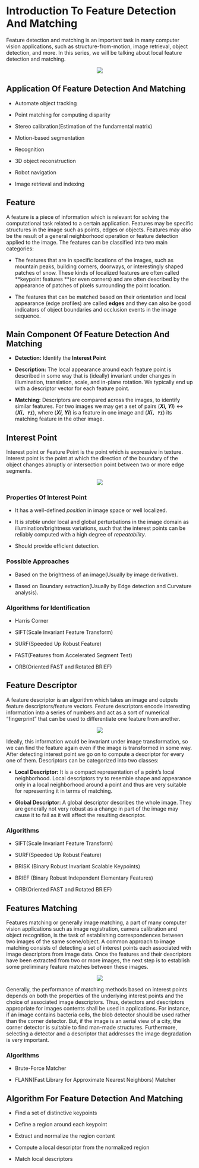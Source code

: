 # Introduction To Feature Detection And Matching

Feature detection and matching is an important task in many computer vision applications, such as structure-from-motion, image retrieval, object detection, and more. In this series, we will be talking about local feature detection and matching.

<p align="center">   <img src="https://cdn-images-1.medium.com/max/2000/0*y8ZLm7kQiIIaUKpj.jpg" /> </p>

## Application Of Feature Detection And Matching

- Automate object tracking

- Point matching for computing disparity

- Stereo calibration(Estimation of the fundamental matrix)

- Motion-based segmentation

- Recognition

- 3D object reconstruction

- Robot navigation

- Image retrieval and indexing

## Feature

A feature is a piece of information which is relevant for solving the computational task related to a certain application. Features may be specific structures in the image such as points, edges or objects. Features may also be the result of a general neighborhood operation or feature detection applied to the image. The features can be classified into two main categories:

- The features that are in specific locations of the images, such as mountain peaks, building corners, doorways, or interestingly shaped patches of snow. These kinds of localized features are often called **keypoint features **(or even corners) and are often described by the appearance of patches of pixels surrounding the point location.

- The features that can be matched based on their orientation and local appearance (edge profiles) are called **edges** and they can also be good indicators of object boundaries and occlusion events in the image sequence.

## Main Component Of Feature Detection And Matching

- **Detection:** Identify the **Interest Point**

- **Description:** The local appearance around each feature point is described in some way that is (ideally) invariant under changes in illumination, translation, scale, and in-plane rotation. We typically end up with a descriptor vector for each feature point.

- **Matching:** Descriptors are compared across the images, to identify similar features. For two images we may get a set of pairs (**_Xi, Yi_**) ↔ (**_Xi`, Yi`_**), where (**_Xi, Yi_**) is a feature in one image and (**_Xi`, Yi`_**) its matching feature in the other image.

## Interest Point

Interest point or Feature Point is the point which is expressive in texture. Interest point is the point at which the direction of the boundary of the object changes abruptly or intersection point between two or more edge segments.

<p align="center">   <img src="https://cdn-images-1.medium.com/max/2040/0*Gw6TQyLYly_vEw94.jpg" /> </p>

### Properties Of Interest Point

- It has a well-defined _position_ in image space or well localized.

- It is _stable_ under local and global perturbations in the image domain as illumination/brightness variations, such that the interest points can be reliably computed with a high degree of _repeatability_.

- Should provide efficient detection.

### Possible Approaches

- Based on the brightness of an image(Usually by image derivative).

- Based on Boundary extraction(Usually by Edge detection and Curvature analysis).

### Algorithms for Identification

- Harris Corner

- SIFT(Scale Invariant Feature Transform)

- SURF(Speeded Up Robust Feature)

- FAST(Features from Accelerated Segment Test)

- ORB(Oriented FAST and Rotated BRIEF)

## Feature Descriptor

A feature descriptor is an algorithm which takes an image and outputs feature descriptors/feature vectors. Feature descriptors encode interesting information into a series of numbers and act as a sort of numerical “fingerprint” that can be used to differentiate one feature from another.

<p align="center">   <img src="https://cdn-images-1.medium.com/max/2000/1*UqpTAesCJHYJZJw9PpN2ZQ.jpeg" /> </p>

Ideally, this information would be invariant under image transformation, so we can find the feature again even if the image is transformed in some way. After detecting interest point we go on to compute a descriptor for every one of them. Descriptors can be categorized into two classes:

- **Local Descriptor:** It is a compact representation of a point’s local neighborhood. Local descriptors try to resemble shape and appearance only in a local neighborhood around a point and thus are very suitable for representing it in terms of matching.

- **Global Descriptor**: A global descriptor describes the whole image. They are generally not very robust as a change in part of the image may cause it to fail as it will affect the resulting descriptor.

### Algorithms

- SIFT(Scale Invariant Feature Transform)

- SURF(Speeded Up Robust Feature)

- BRISK (Binary Robust Invariant Scalable Keypoints)

- BRIEF (Binary Robust Independent Elementary Features)

- ORB(Oriented FAST and Rotated BRIEF)

## Features Matching

Features matching or generally image matching, a part of many computer vision applications such as image registration, camera calibration and object recognition, is the task of establishing correspondences between two images of the same scene/object. A common approach to image matching consists of detecting a set of interest points each associated with image descriptors from image data. Once the features and their descriptors have been extracted from two or more images, the next step is to establish some preliminary feature matches between these images.

<p align="center">   <img src="https://cdn-images-1.medium.com/max/2800/0*k--ZodnKi7ENH4MX.png" /> </p>

Generally, the performance of matching methods based on interest points depends on both the properties of the underlying interest points and the choice of associated image descriptors. Thus, detectors and descriptors appropriate for images contents shall be used in applications. For instance, if an image contains bacteria cells, the blob detector should be used rather than the corner detector. But, if the image is an aerial view of a city, the corner detector is suitable to find man-made structures. Furthermore, selecting a detector and a descriptor that addresses the image degradation is very important.

### Algorithms

- Brute-Force Matcher

- FLANN(Fast Library for Approximate Nearest Neighbors) Matcher

## Algorithm For Feature Detection And Matching

- Find a set of distinctive keypoints

- Define a region around each keypoint

- Extract and normalize the region content

- Compute a local descriptor from the normalized region

- Match local descriptors
